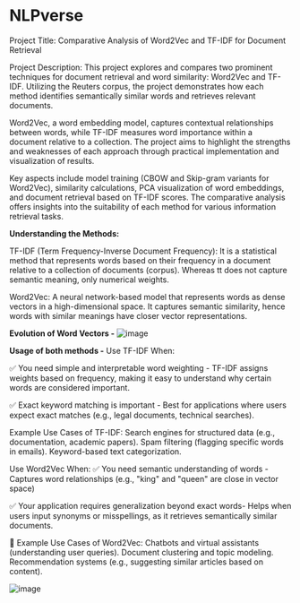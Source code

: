 # NLPverse

Project Title: Comparative Analysis of Word2Vec and TF-IDF for Document Retrieval

Project Description:
This project explores and compares two prominent techniques for document retrieval and word similarity: Word2Vec and TF-IDF.  Utilizing the Reuters corpus, the project demonstrates how each method identifies semantically similar words and retrieves relevant documents. 

Word2Vec, a word embedding model, captures contextual relationships between words, while TF-IDF measures word importance within a document relative to a collection. The project aims to highlight the strengths and weaknesses of each approach through practical implementation and visualization of results.  

Key aspects include model training (CBOW and Skip-gram variants for Word2Vec), similarity calculations, PCA visualization of word embeddings, and document retrieval based on TF-IDF scores. The comparative analysis offers insights into the suitability of each method for various information retrieval tasks.

**Understanding the Methods:**

TF-IDF (Term Frequency-Inverse Document Frequency):
It is a statistical method that represents words based on their frequency in a document relative to a collection of documents (corpus). Whereas tt does not capture semantic meaning, only numerical weights.

Word2Vec:
A neural network-based model that represents words as dense vectors in a high-dimensional space. It captures semantic similarity, hence words with similar meanings have closer vector representations.



**Evolution of Word Vectors -**
![image](https://github.com/user-attachments/assets/3c38fd35-25d0-4bba-a089-a07a9ff45100)

**Usage of both methods -**
Use TF-IDF When:

✅ You need simple and interpretable word weighting - TF-IDF assigns weights based on frequency, making it easy to understand why certain words are considered important. 

✅ Exact keyword matching is important - Best for applications where users expect exact matches (e.g., legal documents, technical searches).

 Example Use Cases of TF-IDF:
Search engines for structured data (e.g., documentation, academic papers).
Spam filtering (flagging specific words in emails).
Keyword-based text categorization.


Use Word2Vec When:
✅ You need semantic understanding of words - Captures word relationships (e.g., "king" and "queen" are close in vector space)

✅ Your application requires generalization beyond exact words- Helps when users input synonyms or misspellings, as it retrieves semantically similar documents.

🔹 Example Use Cases of Word2Vec:
Chatbots and virtual assistants (understanding user queries).
Document clustering and topic modeling.
Recommendation systems (e.g., suggesting similar articles based on content).

![image](https://github.com/user-attachments/assets/4461834f-ef60-4fc2-a75c-bcc5879a15a6)
